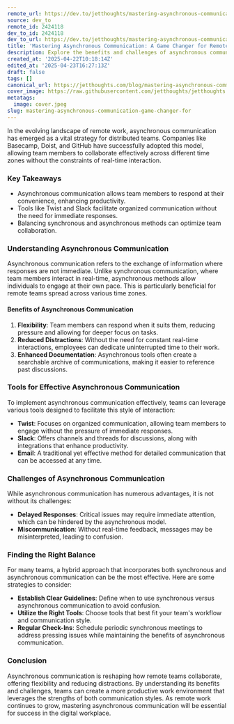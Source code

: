 ```yaml
---
remote_url: https://dev.to/jetthoughts/mastering-asynchronous-communication-a-game-changer-for-remote-teams-3cp0
source: dev_to
remote_id: 2424118
dev_to_id: 2424118
dev_to_url: https://dev.to/jetthoughts/mastering-asynchronous-communication-a-game-changer-for-remote-teams-3cp0
title: 'Mastering Asynchronous Communication: A Game Changer for Remote Teams'
description: Explore the benefits and challenges of asynchronous communication for remote teams, and discover tools and strategies to enhance collaboration across time zones.
created_at: '2025-04-22T10:18:14Z'
edited_at: '2025-04-23T16:27:13Z'
draft: false
tags: []
canonical_url: https://jetthoughts.com/blog/mastering-asynchronous-communication-game-changer-for/
cover_image: https://raw.githubusercontent.com/jetthoughts/jetthoughts.github.io/master/content/blog/mastering-asynchronous-communication-game-changer-for/cover.jpeg
metatags:
  image: cover.jpeg
slug: mastering-asynchronous-communication-game-changer-for
---
```

In the evolving landscape of remote work, asynchronous communication has emerged as a vital strategy for distributed teams. Companies like Basecamp, Doist, and GitHub have successfully adopted this model, allowing team members to collaborate effectively across different time zones without the constraints of real-time interaction.

### Key Takeaways

*   Asynchronous communication allows team members to respond at their convenience, enhancing productivity.
*   Tools like Twist and Slack facilitate organized communication without the need for immediate responses.
*   Balancing synchronous and asynchronous methods can optimize team collaboration.

### Understanding Asynchronous Communication

Asynchronous communication refers to the exchange of information where responses are not immediate. Unlike synchronous communication, where team members interact in real-time, asynchronous methods allow individuals to engage at their own pace. This is particularly beneficial for remote teams spread across various time zones.

#### Benefits of Asynchronous Communication

1.  **Flexibility**: Team members can respond when it suits them, reducing pressure and allowing for deeper focus on tasks.
2.  **Reduced Distractions**: Without the need for constant real-time interactions, employees can dedicate uninterrupted time to their work.
3.  **Enhanced Documentation**: Asynchronous tools often create a searchable archive of communications, making it easier to reference past discussions.

### Tools for Effective Asynchronous Communication

To implement asynchronous communication effectively, teams can leverage various tools designed to facilitate this style of interaction:

*   **Twist**: Focuses on organized communication, allowing team members to engage without the pressure of immediate responses.
*   **Slack**: Offers channels and threads for discussions, along with integrations that enhance productivity.
*   **Email**: A traditional yet effective method for detailed communication that can be accessed at any time.

### Challenges of Asynchronous Communication

While asynchronous communication has numerous advantages, it is not without its challenges:

*   **Delayed Responses**: Critical issues may require immediate attention, which can be hindered by the asynchronous model.
*   **Miscommunication**: Without real-time feedback, messages may be misinterpreted, leading to confusion.

### Finding the Right Balance

For many teams, a hybrid approach that incorporates both synchronous and asynchronous communication can be the most effective. Here are some strategies to consider:

*   **Establish Clear Guidelines**: Define when to use synchronous versus asynchronous communication to avoid confusion.
*   **Utilize the Right Tools**: Choose tools that best fit your team's workflow and communication style.
*   **Regular Check-Ins**: Schedule periodic synchronous meetings to address pressing issues while maintaining the benefits of asynchronous communication.

### Conclusion

Asynchronous communication is reshaping how remote teams collaborate, offering flexibility and reducing distractions. By understanding its benefits and challenges, teams can create a more productive work environment that leverages the strengths of both communication styles. As remote work continues to grow, mastering asynchronous communication will be essential for success in the digital workplace.